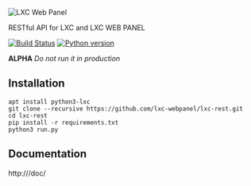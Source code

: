 ![LXC Web Panel](https://raw.githubusercontent.com/lxc-webpanel/lxc-webpanel.github.com/master/img/logo-2016-readme.png)

RESTful API for LXC and LXC WEB PANEL

[![Build Status](https://travis-ci.org/lxc-webpanel/lxc-rest.svg?branch=master)](https://travis-ci.org/lxc-webpanel/lxc-rest)
[![Python version](https://img.shields.io/badge/Python-3.5-blue.svg)](https://www.python.org/downloads/release/python-350/)

**ALPHA**
*Do not run it in production*

## Installation
```
apt install python3-lxc
git clone --recursive https://github.com/lxc-webpanel/lxc-rest.git
cd lxc-rest
pip install -r requirements.txt
python3 run.py
```

## Documentation
http://<lxc-webpanel server>/doc/
